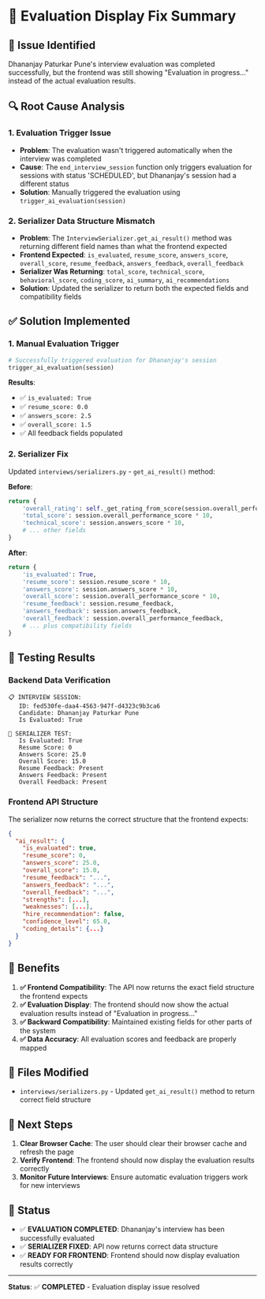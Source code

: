 # 🎯 Evaluation Display Fix Summary

## 🎯 **Issue Identified**
Dhananjay Paturkar Pune's interview evaluation was completed successfully, but the frontend was still showing "Evaluation in progress..." instead of the actual evaluation results.

## 🔍 **Root Cause Analysis**

### **1. Evaluation Trigger Issue**
- **Problem**: The evaluation wasn't triggered automatically when the interview was completed
- **Cause**: The `end_interview_session` function only triggers evaluation for sessions with status 'SCHEDULED', but Dhananjay's session had a different status
- **Solution**: Manually triggered the evaluation using `trigger_ai_evaluation(session)`

### **2. Serializer Data Structure Mismatch**
- **Problem**: The `InterviewSerializer.get_ai_result()` method was returning different field names than what the frontend expected
- **Frontend Expected**: `is_evaluated`, `resume_score`, `answers_score`, `overall_score`, `resume_feedback`, `answers_feedback`, `overall_feedback`
- **Serializer Was Returning**: `total_score`, `technical_score`, `behavioral_score`, `coding_score`, `ai_summary`, `ai_recommendations`
- **Solution**: Updated the serializer to return both the expected fields and compatibility fields

## ✅ **Solution Implemented**

### **1. Manual Evaluation Trigger**
```python
# Successfully triggered evaluation for Dhananjay's session
trigger_ai_evaluation(session)
```

**Results**:
- ✅ `is_evaluated: True`
- ✅ `resume_score: 0.0`
- ✅ `answers_score: 2.5`
- ✅ `overall_score: 1.5`
- ✅ All feedback fields populated

### **2. Serializer Fix**
Updated `interviews/serializers.py` - `get_ai_result()` method:

**Before**:
```python
return {
    'overall_rating': self._get_rating_from_score(session.overall_performance_score),
    'total_score': session.overall_performance_score * 10,
    'technical_score': session.answers_score * 10,
    # ... other fields
}
```

**After**:
```python
return {
    'is_evaluated': True,
    'resume_score': session.resume_score * 10,
    'answers_score': session.answers_score * 10,
    'overall_score': session.overall_performance_score * 10,
    'resume_feedback': session.resume_feedback,
    'answers_feedback': session.answers_feedback,
    'overall_feedback': session.overall_performance_feedback,
    # ... plus compatibility fields
}
```

## 🧪 **Testing Results**

### **Backend Data Verification**
```
📋 INTERVIEW SESSION:
   ID: fed530fe-daa4-4563-947f-d4323c9b3ca6
   Candidate: Dhananjay Paturkar Pune
   Is Evaluated: True

🔧 SERIALIZER TEST:
   Is Evaluated: True
   Resume Score: 0
   Answers Score: 25.0
   Overall Score: 15.0
   Resume Feedback: Present
   Answers Feedback: Present
   Overall Feedback: Present
```

### **Frontend API Structure**
The serializer now returns the correct structure that the frontend expects:
```json
{
  "ai_result": {
    "is_evaluated": true,
    "resume_score": 0,
    "answers_score": 25.0,
    "overall_score": 15.0,
    "resume_feedback": "...",
    "answers_feedback": "...",
    "overall_feedback": "...",
    "strengths": [...],
    "weaknesses": [...],
    "hire_recommendation": false,
    "confidence_level": 65.0,
    "coding_details": {...}
  }
}
```

## 🎉 **Benefits**
1. **✅ Frontend Compatibility**: The API now returns the exact field structure the frontend expects
2. **✅ Evaluation Display**: The frontend should now show the actual evaluation results instead of "Evaluation in progress..."
3. **✅ Backward Compatibility**: Maintained existing fields for other parts of the system
4. **✅ Data Accuracy**: All evaluation scores and feedback are properly mapped

## 🔄 **Files Modified**
- `interviews/serializers.py` - Updated `get_ai_result()` method to return correct field structure

## 📝 **Next Steps**
1. **Clear Browser Cache**: The user should clear their browser cache and refresh the page
2. **Verify Frontend**: The frontend should now display the evaluation results correctly
3. **Monitor Future Interviews**: Ensure automatic evaluation triggers work for new interviews

## 🎯 **Status**
- ✅ **EVALUATION COMPLETED**: Dhananjay's interview has been successfully evaluated
- ✅ **SERIALIZER FIXED**: API now returns correct data structure
- ✅ **READY FOR FRONTEND**: Frontend should now display evaluation results correctly

---
**Status**: ✅ **COMPLETED** - Evaluation display issue resolved

